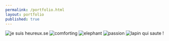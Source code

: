```yaml
---
permalink: /portfolio.html
layout: portfolio
published: true
---
```

<img class="masonry-brick" alt="je suis heureux.se" src="{{site.baseurl}}/portfolio/Scan.jpeg">

<img class="masonry-brick" alt="comforting" src="{{site.baseurl}}/portfolio/CP2S%20Illus%207B%20-%20Apre%CC%80s%20les%20violences.jpeg">

<img class="masonry-brick" alt="elephant" src="({{site.baseurl}}/portfolio/elephant.jpeg">

<img class="masonry-brick" alt="passion" src="{{site.baseurl}}/portfolio/Screen Shot 2019-06-11 at 11.17.57 PM.png">

<img class="masonry-brick" alt="lapin qui saute !" src="{{site.baseurl}}/portfolio/5.gif">
